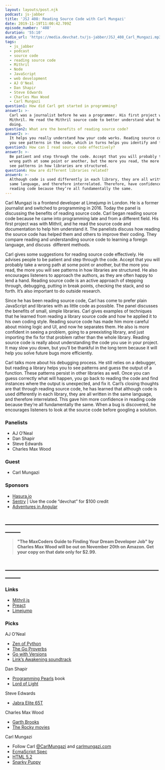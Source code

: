 ```yaml
---
layout: layouts/post.njk
podcast: js-jabber
title: 'JSJ 408: Reading Source Code with Carl Mungazi'
date: 2019-11-19T11:00:42.709Z
episode_number: '408'
duration: '55:10'
audio_url: 'https://media.devchat.tv/js-jabber/JSJ_408_Carl_Mungazi.mp3'
tags:
  - js_jabber
  - podcast
  - source code
  - reading source code
  - Mithril
  - Node
  - JavaScript
  - web development
  - AJ O'Neal
  - Dan Shapir
  - Steve Edwards
  - Charles Max Wood
  - Carl Mungazi
question1: How did Carl get started in programming?
answer1: >-
  Carl was a journalist before he was a programmer. His first project was with
  Mithril. He read the Mithril source code to better understand what he was
  doing.
question2: What are the benefits of reading source code?
answer2: >-
  It helps you really understand how your code works. Reading source code helps
  you see patterns in the code, which in turns helps you identify and fix bugs. 
question3: How can I read source code effectively?
answer3: >-
  Be patient and step through the code. Accept that you will probably take a
  wrong path at some point or another, but the more you read, the more you will
  see patterns in how libraries are structured.
question4: How are different libraries related?
answer4: >-
  Although code is used differently in each library, they are all written in the
  same language, and therefore interrelated. Therefore, have confidence when
  reading code because they’re all fundamentally the same.
---
```

Carl Mungazi is a frontend developer at Limejump in London. He is a former journalist and switched to programming in 2016. Today the panel is discussing the benefits of reading source code. Carl began reading source code because he came into programming late and from a different field. His first project was with Mithril, and he read the source code and documentation to help him understand it. The panelists discuss how reading the source code has helped them and others to improve their coding. They compare reading and understanding source code to learning a foreign language, and discuss  different methods. 

Carl gives some suggestions for reading source code effectively. He advises people to be patient and step through the code. Accept that you will probably take a wrong path at some point or another, but the more you read, the more you will see patterns in how libraries are structured. He also encourages listeners to approach the authors, as they are often happy to lend a hand. Reading source code is an active approach of stepping through, debugging, putting in break points, checking the stack, and so forth. It’s also important to do outside research. 

Since he has been reading source code, Carl has come to prefer plain JavaScript and libraries with as little code as possible. The panel discusses the benefits of small, simple libraries. Carl gives examples of techniques that he learned from reading a library source code and how he applied it to his own coding style. Reading source code has made him more careful about mixing logic and UI, and now he separates them. He also is more confident in seeing a problem, going to a preexisting library, and just importing the fix for that problem rather than the whole library. Reading source code is really about understanding the code you use in your project. It may slow you down, but you’ll be thankful in the long term because it will help you solve future bugs more efficiently. 

Carl talks more about his debugging process. He still relies on a debugger, but reading a library helps you to see patterns and guess the output of a function. These patterns persist in other libraries as well. Once you can guess correctly what will happen, you go back to reading the code and find instances where the output is unexpected, and fix it. Carl’s closing thoughts are that through reading source code, he has learned that although code is used differently in each library, they are all written in the same language, and therefore interrelated. This gave him more confidence in reading code because they’re all fundamentally the same. When a bug is discovered, he encourages listeners to look at the source code before googling a solution. 

### Panelists

* AJ O’Neal 
* Dan Shapir 
* Steve Edwards 
* Charles Max Wood 

### Guest

* Carl Mungazi 

### Sponsors

* [Hasura.io](http://hasura.io/?utm_source=devchat&utm_medium=podcast&utm_campaign=devchat_7Nov) 
* [Sentry](http://sentry.io/) | Use the code “devchat” for $100 credit 
* [Adventures in Angular](https://devchat.tv/adv-in-angular/) 

## **\_\_\_\_\_\_\_\_\_\_\_\_\_\_\_\_\_\_\_\_\_\_\_\_\_\_\_\_\_\_\_\_\_\_\_\_\_\_\_\_\_\_\_\_\_\_\_\_\_\_\_\_\_\__**

> **"The MaxCoders Guide to Finding Your Dream Developer Job" by Charles Max Wood will be out on November 20th on Amazon.  Get your copy on that date only for $2.99.**

## **\_\_\_\_\_\_\_\_\_\_\_\_\_\_\_\_\_\_\_\_\_\_\_\_\_\_\_\_\_\_\_\_\_\_\_\_\_\_\_\_\_\_\_\_\_\_\_\_\_\_\_\_\_\__**

### Links

* [Mithril.js](https://mithril.js.org/) 
* [Preact](https://preactjs.com/) 
* [Limejump](https://limejump.com/) 

### Picks

AJ O’Neal

* [Zen of Python](https://www.python.org/dev/peps/pep-0020/) 
* [The Go Proverbs](https://go-proverbs.github.io/) 
* [Go with Versions](https://www.youtube.com/watch?v=F8nrpe0XWRg) 
* [Link’s Awakening soundtrack](https://www.youtube.com/watch?v=fdRigsal9qY) 

Dan Shapir

* [Programming Pearls](https://www.goodreads.com/book/show/52084.Programming_Pearls) book 
* [Lord of Light](https://en.wikipedia.org/wiki/Lord_of_Light) 

Steve Edwards

* [Jabra Elite 65T](https://www.jabra.com/bluetooth-headsets/jabra-elite-65t#/#100-99000000-02) 

Charles Max Wood

* [Garth Brooks](https://garthbrooks.com/) 
* [The Rocky movies](https://en.wikipedia.org/wiki/Rocky_(film_series)) 

Carl Mungazi

* Follow Carl [@CarlMungazi](https://twitter.com/carlmungazi?lang=en) and [carlmungazi.com](http://carlmungazi.com/) 
* [EcmaScript Spec](https://www.ecma-international.org/ecma-262/10.0/index.html#Title) 
* [HTML 5.2](https://www.w3.org/TR/html52/) 
* [Snarky Puppy](https://snarkypuppy.com/)
